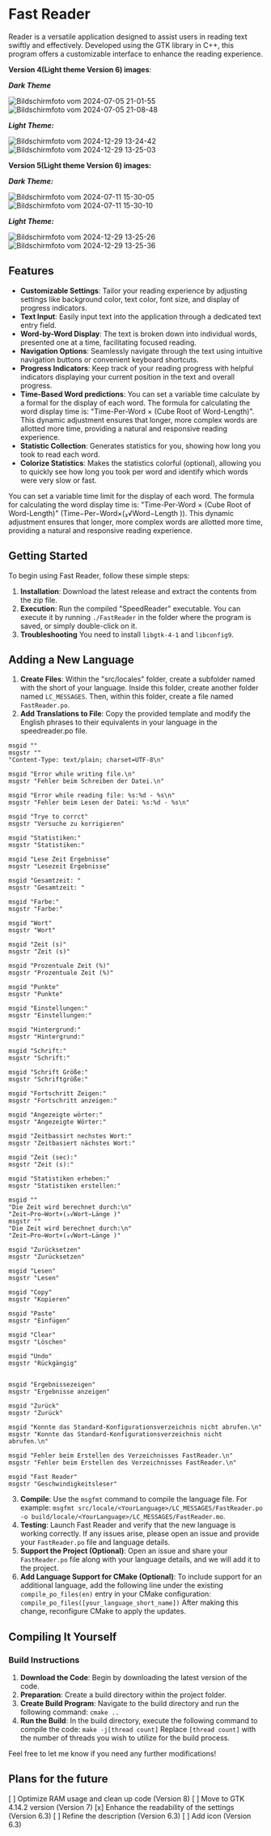 # Fast Reader

Reader is a versatile application designed to assist users in reading text swiftly and effectively. Developed using the GTK library in C++, this program offers a customizable interface to enhance the reading experience.

**Version 4(Light theme Version 6) images**:

***Dark Theme***

![Bildschirmfoto vom 2024-07-05 21-01-55](https://github.com/Quantum-mutnauQ/Fast-Reader-GTK/assets/141065355/48d57ddf-fe5d-4209-aaed-1b30403e1816)
![Bildschirmfoto vom 2024-07-05 21-08-48](https://github.com/Quantum-mutnauQ/Fast-Reader-GTK/assets/141065355/cc7e675b-7642-43a6-a2a9-a5eecfc2e72d)

***Light Theme:***

![Bildschirmfoto vom 2024-12-29 13-24-42](https://github.com/user-attachments/assets/6de4cee5-b628-42c4-bea0-ede9130b102d)
![Bildschirmfoto vom 2024-12-29 13-25-03](https://github.com/user-attachments/assets/a8433539-2451-4863-a260-e844d4bc868e)

**Version 5(Light theme Version 6) images:**

***Dark Theme:***

![Bildschirmfoto vom 2024-07-11 15-30-05](https://github.com/Quantum-mutnauQ/Fast-Reader-GTK/assets/141065355/0e4b847a-79a7-496a-a9cc-8c63dbe68507)
![Bildschirmfoto vom 2024-07-11 15-30-10](https://github.com/Quantum-mutnauQ/Fast-Reader-GTK/assets/141065355/6131c3e0-7c8b-479e-95de-31b312c993b4)

***Light Theme:***

![Bildschirmfoto vom 2024-12-29 13-25-26](https://github.com/user-attachments/assets/6195e5e6-5c20-4446-a75b-6a44a4235514)
![Bildschirmfoto vom 2024-12-29 13-25-36](https://github.com/user-attachments/assets/044fc9d1-aa70-4128-80b3-fb7554f04750)


## Features

- **Customizable Settings**: Tailor your reading experience by adjusting settings like background color, text color, font size, and display of progress indicators.
- **Text Input**: Easily input text into the application through a dedicated text entry field.
- **Word-by-Word Display**: The text is broken down into individual words, presented one at a time, facilitating focused reading.
- **Navigation Options**: Seamlessly navigate through the text using intuitive navigation buttons or convenient keyboard shortcuts.
- **Progress Indicators**: Keep track of your reading progress with helpful indicators displaying your current position in the text and overall progress.
- **Time-Based Word predictions**: You can set a variable time calculate by a formal for the display of each word. The formula for calculating the word display time is: "Time-Per-Word × (Cube Root of Word-Length)". This dynamic adjustment ensures that longer, more complex words are allotted more time, providing a natural and responsive reading experience.
- **Statistic Collection**: Generates statistics for you, showing how long you took to read each word.
- **Colorize Statistics**: Makes the statistics colorful (optional), allowing you to quickly see how long you took per word and identify which words were very slow or fast.

 You can set a variable time limit for the display of each word. The formula for calculating the word display time is: "Time-Per-Word × (Cube Root of Word-Length)" (Time−Per−Word×(₃√Word−Length )). This dynamic adjustment ensures that longer, more complex words are allotted more time, providing a natural and responsive reading experience.
  
## Getting Started

To begin using Fast Reader, follow these simple steps:

1. **Installation**: Download the latest release and extract the contents from the zip file.
2. **Execution**: Run the compiled "SpeedReader" executable. You can execute it by running `./FastReader` in the folder where the program is saved, or simply double-click on it.
3. **Troubleshooting** You need to install `libgtk-4-1` and `libconfig9`.

## Adding a New Language

1. **Create Files**: Within the "src/locales" folder, create a subfolder named with the short of your language. Inside this folder, create another folder named `LC_MESSAGES`. Then, within this folder, create a file named `FastReader.po`.
2. **Add Translations to File**: Copy the provided template and modify the English phrases to their equivalents in your language in the speedreader.po file.
```
msgid ""
msgstr ""
"Content-Type: text/plain; charset=UTF-8\n"

msgid "Error while writing file.\n"
msgstr "Fehler beim Schreiben der Datei.\n"

msgid "Error while reading file: %s:%d - %s\n"
msgstr "Fehler beim Lesen der Datei: %s:%d - %s\n"

msgid "Trye to corrct"
msgstr "Versuche zu korrigieren"

msgid "Statistiken:"
msgstr "Statistiken:"

msgid "Lese Zeit Ergebnisse"
msgstr "Lesezeit Ergebnisse"

msgid "Gesamtzeit: "
msgstr "Gesamtzeit: "

msgid "Farbe:"
msgstr "Farbe:"

msgid "Wort"
msgstr "Wort"

msgid "Zeit (s)"
msgstr "Zeit (s)"

msgid "Prozentuale Zeit (%)"
msgstr "Prozentuale Zeit (%)"

msgid "Punkte"
msgstr "Punkte"

msgid "Einstellungen:"
msgstr "Einstellungen:"

msgid "Hintergrund:"
msgstr "Hintergrund:"

msgid "Schrift:"
msgstr "Schrift:"

msgid "Schrift Größe:"
msgstr "Schriftgröße:"

msgid "Fortschritt Zeigen:"
msgstr "Fortschritt anzeigen:"

msgid "Angezeigte wörter:"
msgstr "Angezeigte Wörter:"

msgid "Zeitbassirt nechstes Wort:"
msgstr "Zeitbasiert nächstes Wort:"

msgid "Zeit (sec):"
msgstr "Zeit (s):"

msgid "Statistiken erheben:"
msgstr "Statistiken erstellen:"

msgid ""
"Die Zeit wird berechnet durch:\n"
"Zeit−Pro−Wort×(₃√Wort−Länge )"
msgstr ""
"Die Zeit wird berechnet durch:\n"
"Zeit−Pro−Wort×(₃√Wort−Länge )"

msgid "Zurücksetzen"
msgstr "Zurücksetzen"

msgid "Lesen"
msgstr "Lesen"

msgid "Copy"
msgstr "Kopieren"

msgid "Paste"
msgstr "Einfügen"

msgid "Clear"
msgstr "Löschen"

msgid "Undo"
msgstr "Rückgängig"


msgid "Ergebnissezeigen"
msgstr "Ergebnisse anzeigen"

msgid "Zurück"
msgstr "Zurück"

msgid "Konnte das Standard-Konfigurationsverzeichnis nicht abrufen.\n"
msgstr "Konnte das Standard-Konfigurationsverzeichnis nicht abrufen.\n"

msgid "Fehler beim Erstellen des Verzeichnisses FastReader.\n"
msgstr "Fehler beim Erstellen des Verzeichnisses FastReader.\n"

msgid "Fast Reader"
msgstr "Geschwindigkeitsleser"

 ```
3. **Compile**: Use the `msgfmt` command to compile the language file. For example: `msgfmt src/locale/<YourLanguage>/LC_MESSAGES/FastReader.po -o build/locale/<YourLanguage>/LC_MESSAGES/FastReader.mo`.
4. **Testing**: Launch Fast Reader and verify that the new language is working correctly. If any issues arise, please open an issue and provide your `FastReader.po` file and language details.
5. **Support the Project (Optional)**: Open an issue and share your `FastReader.po` file along with your language details, and we will add it to the project.
6. **Add Language Support for CMake (Optional)**: To include support for an additional language, add the following line under the existing `compile_po_files(en)` entry in your CMake configuration: `compile_po_files([your_language_short_name])` After making this change, reconfigure CMake to apply the updates.

## Compiling It Yourself
### Build Instructions

1. **Download the Code**: Begin by downloading the latest version of the code.
2. **Preparation**: Create a build directory within the project folder.
3. **Create Build Program**: Navigate to the build directory and run the following command: `cmake ..`
4. **Run the Build**: In the build directory, execute the following command to compile the code:
       `make -j[thread count]` Replace `[thread count]` with the number of threads you wish to utilize for the build process.


Feel free to let me know if you need any further modifications!
## Plans for the future 
[ ] Optimize RAM usage and clean up code (Version 8)
[ ] Move to GTK 4.14.2 version (Version 7)
[x] Enhance the readability of the settings (Version 6.3)
[ ] Refine the description (Version 6.3)
[ ] Add icon (Version 6.3)
